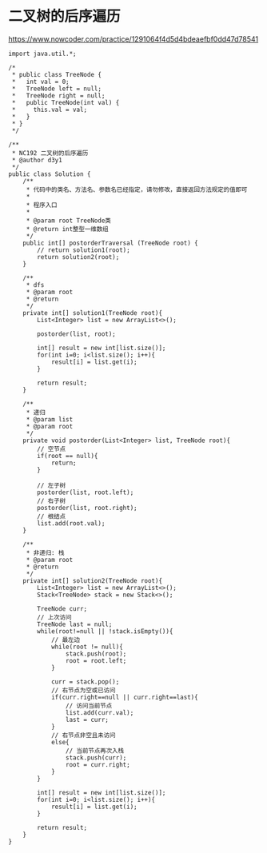 # 二叉树的后序遍历
https://www.nowcoder.com/practice/1291064f4d5d4bdeaefbf0dd47d78541

    import java.util.*;
    
    /*
     * public class TreeNode {
     *   int val = 0;
     *   TreeNode left = null;
     *   TreeNode right = null;
     *   public TreeNode(int val) {
     *     this.val = val;
     *   }
     * }
     */
    
    /**
     * NC192 二叉树的后序遍历
     * @author d3y1
     */
    public class Solution {
        /**
         * 代码中的类名、方法名、参数名已经指定，请勿修改，直接返回方法规定的值即可
         *
         * 程序入口
         *
         * @param root TreeNode类
         * @return int整型一维数组
         */
        public int[] postorderTraversal (TreeNode root) {
            // return solution1(root);
            return solution2(root);
        }
    
        /**
         * dfs
         * @param root
         * @return
         */
        private int[] solution1(TreeNode root){
            List<Integer> list = new ArrayList<>();
    
            postorder(list, root);
    
            int[] result = new int[list.size()];
            for(int i=0; i<list.size(); i++){
                result[i] = list.get(i);
            }
    
            return result;
        }
    
        /**
         * 递归
         * @param list
         * @param root
         */
        private void postorder(List<Integer> list, TreeNode root){
            // 空节点
            if(root == null){
                return;
            }
    
            // 左子树
            postorder(list, root.left);
            // 右子树
            postorder(list, root.right);
            // 根结点
            list.add(root.val);
        }
    
        /**
         * 非递归: 栈
         * @param root
         * @return
         */
        private int[] solution2(TreeNode root){
            List<Integer> list = new ArrayList<>();
            Stack<TreeNode> stack = new Stack<>();
    
            TreeNode curr;
            // 上次访问
            TreeNode last = null;
            while(root!=null || !stack.isEmpty()){
                // 最左边
                while(root != null){
                    stack.push(root);
                    root = root.left;
                }
                
                curr = stack.pop();
                // 右节点为空或已访问
                if(curr.right==null || curr.right==last){
                    // 访问当前节点
                    list.add(curr.val);
                    last = curr;
                }
                // 右节点非空且未访问
                else{
                    // 当前节点再次入栈
                    stack.push(curr);
                    root = curr.right;
                }
            }
            
            int[] result = new int[list.size()];
            for(int i=0; i<list.size(); i++){
                result[i] = list.get(i);
            }
            
            return result;
        }
    }
    

